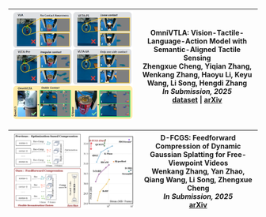




| ![OmniVTLA](../static/assets/img/teaser_omnivtla.png) | **OmniVTLA: Vision-Tactile-Language-Action Model with Semantic-Aligned Tactile Sensing**  <br>Zhengxue Cheng, Yiqian Zhang, **Wenkang Zhang**, Haoyu Li, Keyu Wang, Li Song, Hengdi Zhang  <br>*In Submission, 2025*  <br>[dataset](https://readerek.github.io/Objtac.github.io/) &#124; [arXiv](https://arxiv.org/abs/2508.08706) |
|---|---|

| ![D-FCGS](../static/assets/img/teaser_dfcgs.png) | **D-FCGS: Feedforward Compression of Dynamic Gaussian Splatting for Free-Viewpoint Videos**  <br>**Wenkang Zhang**, Yan Zhao, Qiang Wang, Li Song, Zhengxue Cheng  <br>*In Submission, 2025*  <br>[arXiv](https://arxiv.org/abs/2507.05859) |
|---|---|

<!-- 可继续添加更多论文卡片，格式一致 -->








